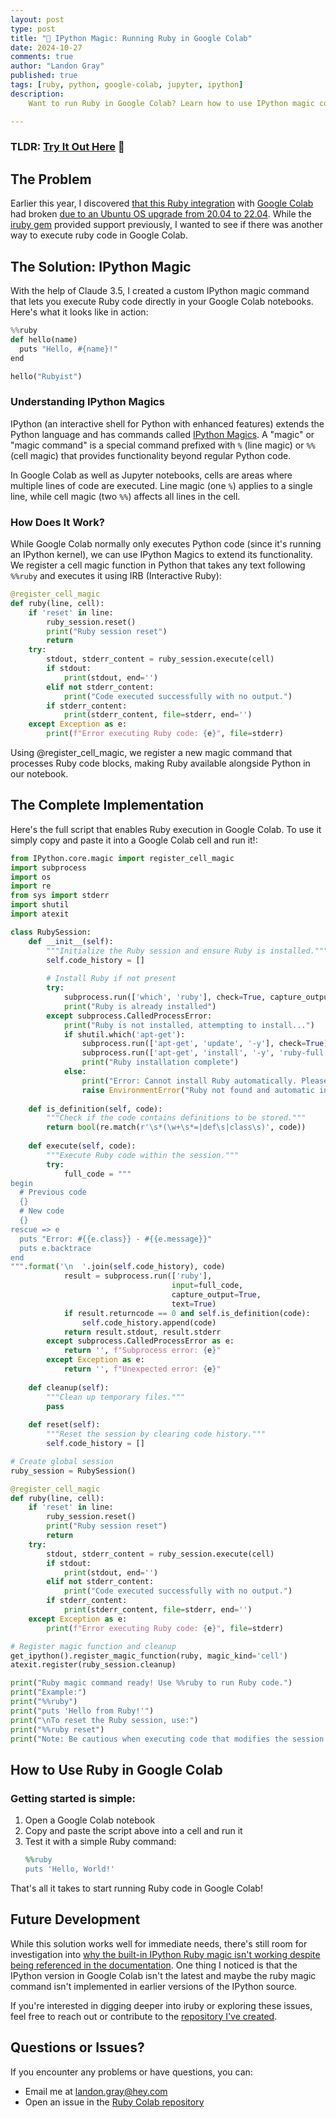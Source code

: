 ```yaml
---
layout: post
type: post
title: "🔮 IPython Magic: Running Ruby in Google Colab"
date: 2024-10-27
comments: true
author: "Landon Gray"
published: true
tags: [ruby, python, google-colab, jupyter, ipython]
description: 
    Want to run Ruby in Google Colab? Learn how to use IPython magic commands to seamlessly integrate Ruby into your Google Colab notebooks, complete with code examples and implementation details.

---
```


### TLDR: [Try It Out Here](https://colab.research.google.com/drive/1_qUuVGWzRzGBU7qquv0-biY-Esv3Yj89?usp=sharing) 📒

## The Problem

Earlier this year, I discovered [that this Ruby integration](https://dev.to/kojix2/ruby-kernel-in-google-colaboratory-32ni) with [Google Colab](https://colab.google) had broken [due to an Ubuntu OS upgrade from 20.04 to 22.04](https://gist.github.com/ngoto/61459a11652826416d8f3ff9360f27c2?permalink_comment_id=4686866#gistcomment-4686866). While the [iruby gem](https://github.com/SciRuby/iruby) provided support previously, I wanted to see if there was another way to execute ruby code in Google Colab.


## The Solution: IPython Magic

With the help of Claude 3.5, I created a custom IPython magic command that lets you execute Ruby code directly in your Google Colab notebooks. Here's what it looks like in action:

```python
%%ruby
def hello(name)
  puts "Hello, #{name}!"
end

hello("Rubyist")
```

### Understanding IPython Magics

IPython (an interactive shell for Python with enhanced features) extends the Python language and has commands called [IPython Magics](https://ipython.readthedocs.io/en/stable/interactive/magics.html). A "magic" or "magic command" is a special command prefixed with `%` (line magic) or `%%` (cell magic) that provides functionality beyond regular Python code.

In Google Colab as well as Jupyter notebooks, cells are areas where multiple lines of code are executed. Line magic (one `%`) applies to a single line, while cell magic (two `%%`) affects all lines in the cell.

### How Does It Work?

While Google Colab normally only executes Python code (since it's running an IPython kernel), we can use IPython Magics to extend its functionality. We register a cell magic function in Python that takes any text following `%%ruby` and executes it using IRB (Interactive Ruby):

```python
@register_cell_magic
def ruby(line, cell):
    if 'reset' in line:
        ruby_session.reset()
        print("Ruby session reset")
        return
    try:
        stdout, stderr_content = ruby_session.execute(cell)
        if stdout:
            print(stdout, end='')
        elif not stderr_content:
            print("Code executed successfully with no output.")
        if stderr_content:
            print(stderr_content, file=stderr, end='')
    except Exception as e:
        print(f"Error executing Ruby code: {e}", file=stderr)
```

Using @register_cell_magic, we register a new magic command that processes Ruby code blocks, making Ruby available alongside Python in our notebook.

## The Complete Implementation

Here's the full script that enables Ruby execution in Google Colab. To use it simply copy and paste it into a Google Colab cell and run it!:

```python
from IPython.core.magic import register_cell_magic
import subprocess
import os
import re
from sys import stderr
import shutil
import atexit

class RubySession:
    def __init__(self):
        """Initialize the Ruby session and ensure Ruby is installed."""
        self.code_history = []
        
        # Install Ruby if not present
        try:
            subprocess.run(['which', 'ruby'], check=True, capture_output=True)
            print("Ruby is already installed")
        except subprocess.CalledProcessError:
            print("Ruby is not installed, attempting to install...")
            if shutil.which('apt-get'):
                subprocess.run(['apt-get', 'update', '-y'], check=True)
                subprocess.run(['apt-get', 'install', '-y', 'ruby-full'], check=True)
                print("Ruby installation complete")
            else:
                print("Error: Cannot install Ruby automatically. Please install Ruby manually.")
                raise EnvironmentError("Ruby not found and automatic installation failed.")
                    
    def is_definition(self, code):
        """Check if the code contains definitions to be stored."""
        return bool(re.match(r'\s*(\w+\s*=|def\s|class\s)', code))
                    
    def execute(self, code):
        """Execute Ruby code within the session."""
        try:
            full_code = """
begin
  # Previous code
  {}
  # New code
  {}
rescue => e
  puts "Error: #{{e.class}} - #{{e.message}}"
  puts e.backtrace
end
""".format('\n  '.join(self.code_history), code)
            result = subprocess.run(['ruby'], 
                                    input=full_code, 
                                    capture_output=True, 
                                    text=True)
            if result.returncode == 0 and self.is_definition(code):
                self.code_history.append(code)
            return result.stdout, result.stderr
        except subprocess.CalledProcessError as e:
            return '', f"Subprocess error: {e}"
        except Exception as e:
            return '', f"Unexpected error: {e}"
            
    def cleanup(self):
        """Clean up temporary files."""
        pass
        
    def reset(self):
        """Reset the session by clearing code history."""
        self.code_history = []

# Create global session
ruby_session = RubySession()

@register_cell_magic
def ruby(line, cell):
    if 'reset' in line:
        ruby_session.reset()
        print("Ruby session reset")
        return
    try:
        stdout, stderr_content = ruby_session.execute(cell)
        if stdout:
            print(stdout, end='')
        elif not stderr_content:
            print("Code executed successfully with no output.")
        if stderr_content:
            print(stderr_content, file=stderr, end='')
    except Exception as e:
        print(f"Error executing Ruby code: {e}", file=stderr)

# Register magic function and cleanup
get_ipython().register_magic_function(ruby, magic_kind='cell')
atexit.register(ruby_session.cleanup)

print("Ruby magic command ready! Use %%ruby to run Ruby code.")
print("Example:")
print("%%ruby")
print("puts 'Hello from Ruby!'")
print("\nTo reset the Ruby session, use:")
print("%%ruby reset")
print("Note: Be cautious when executing code that modifies the session state.")
```

## How to Use Ruby in Google Colab

### Getting started is simple:

1. Open a Google Colab notebook
2. Copy and paste the script above into a cell and run it
3. Test it with a simple Ruby command:
   ```ruby
   %%ruby
   puts 'Hello, World!'
   ```

That's all it takes to start running Ruby code in Google Colab!

## Future Development

While this solution works well for immediate needs, there's still room for investigation into [why the built-in IPython Ruby magic isn't working despite being referenced in the documentation](https://github.com/ipython/ipython/blob/b65cf89c05b4edb4a32b72e0c0e1b888020ee70f/examples/IPython%20Kernel/Cell%20Magics.ipynb#L38). One thing I noticed is that the IPython version in Google Colab isn't the latest and maybe the ruby magic command isn't implemented in earlier versions of the IPython source.

If you're interested in digging deeper into iruby or exploring these issues, feel free to reach out or contribute to the [repository I've created](https://github.com/thedayisntgray/ruby_colab).

## Questions or Issues?

If you encounter any problems or have questions, you can:
- Email me at landon.gray@hey.com
- Open an issue in the [Ruby Colab repository](https://github.com/thedayisntgray/ruby_colab)

